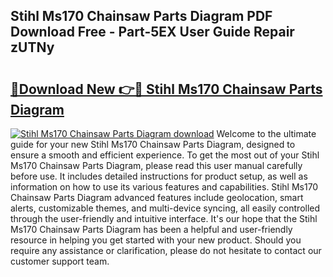## Stihl Ms170 Chainsaw Parts Diagram PDF Download Free - Part-5EX User Guide Repair zUTNy

# <h2><a href="http://dfjzkkf.blite.top/?on=Stihl+Ms170+Chainsaw+Parts+Diagram">🔗Download New 👉🔴 Stihl Ms170 Chainsaw Parts Diagram</a></h2>

[![Stihl Ms170 Chainsaw Parts Diagram download](https://i.imgur.com/lujVjoI.png)](http://dfjzkkf.blite.top/?on=Stihl+Ms170+Chainsaw+Parts+Diagram)
Welcome to the ultimate guide for your new Stihl Ms170 Chainsaw Parts Diagram, designed to ensure a smooth and efficient experience. To get the most out of your Stihl Ms170 Chainsaw Parts Diagram, please read this user manual carefully before use. It includes detailed instructions for product setup, as well as information on how to use its various features and capabilities. Stihl Ms170 Chainsaw Parts Diagram advanced features include geolocation, smart alerts, customizable themes, and multi-device syncing, all easily controlled through the user-friendly and intuitive interface. It's our hope that the Stihl Ms170 Chainsaw Parts Diagram has been a helpful and user-friendly resource in helping you get started with your new product. Should you require any assistance or clarification, please do not hesitate to contact our customer support team.
